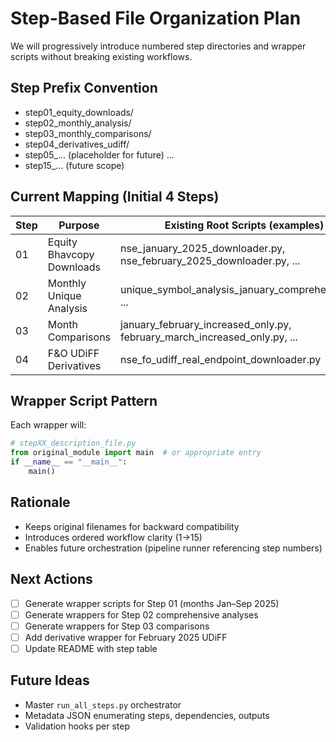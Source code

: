 # Step-Based File Organization Plan

We will progressively introduce numbered step directories and wrapper scripts without breaking existing workflows.

## Step Prefix Convention
- step01_equity_downloads/
- step02_monthly_analysis/
- step03_monthly_comparisons/
- step04_derivatives_udiff/
- step05_... (placeholder for future)
...
- step15_... (future scope)

## Current Mapping (Initial 4 Steps)
| Step | Purpose | Existing Root Scripts (examples) | Planned Wrapper Name |
|------|---------|----------------------------------|----------------------|
| 01 | Equity Bhavcopy Downloads | nse_january_2025_downloader.py, nse_february_2025_downloader.py, ... | step01_download_january_2025.py (etc.) |
| 02 | Monthly Unique Analysis | unique_symbol_analysis_january_comprehensive.py, ... | step02_analyze_january.py (etc.) |
| 03 | Month Comparisons | january_february_increased_only.py, february_march_increased_only.py, ... | step03_compare_jan_feb.py (etc.) |
| 04 | F&O UDiFF Derivatives | nse_fo_udiff_real_endpoint_downloader.py | step04_download_udiff_feb2025.py |

## Wrapper Script Pattern
Each wrapper will:
```python
# stepXX_description_file.py
from original_module import main  # or appropriate entry
if __name__ == "__main__":
    main()
```

## Rationale
- Keeps original filenames for backward compatibility
- Introduces ordered workflow clarity (1→15)
- Enables future orchestration (pipeline runner referencing step numbers)

## Next Actions
- [ ] Generate wrapper scripts for Step 01 (months Jan–Sep 2025)
- [ ] Generate wrappers for Step 02 comprehensive analyses
- [ ] Generate wrappers for Step 03 comparisons
- [ ] Add derivative wrapper for February 2025 UDiFF
- [ ] Update README with step table

## Future Ideas
- Master `run_all_steps.py` orchestrator
- Metadata JSON enumerating steps, dependencies, outputs
- Validation hooks per step
